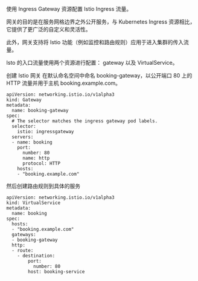 

使用 Ingress Gateway 资源配置 Istio Ingress 流量。


网关的目的是在服务网格边界之外公开服务，与 Kubernetes Ingress 资源相比，它提供了更广泛的自定义和灵活性。


此外，网关支持将 Istio 功能（例如监控和路由规则）应用于进入集群的传入流量。


Isto 的入口流量使用两个资源进行配置： gateway 以及 VirtualService。


创建 Istio 网关 在默认命名空间中命名 booking-gateway，以公开端口 80 上的 HTTP 流量并用于主机 booking.example.com。


```
apiVersion: networking.istio.io/v1alpha3
kind: Gateway
metadata:
  name: booking-gateway
spec:
  # The selector matches the ingress gateway pod labels.
  selector:
    istio: ingressgateway
  servers:
  - name: booking
    port:
      number: 80
      name: http
      protocol: HTTP
    hosts:
    - "booking.example.com"
```

然后创建路由规则到具体的服务

```
apiVersion: networking.istio.io/v1alpha3
kind: VirtualService
metadata:
  name: booking
spec:
  hosts:
  - "booking.example.com"
  gateways:
  - booking-gateway
  http:
  - route:
    - destination:
        port:
          number: 80
        host: booking-service
```